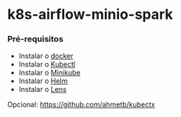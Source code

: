 # k8s-airflow-minio-spark

### Pré-requisitos
- Instalar o [docker](https://docs.docker.com/)
- Instalar o [Kubectl](https://kubernetes.io/docs/tasks/tools/)
- Instalar o [Minikube](https://minikube.sigs.k8s.io/docs/start/)
- Instalar o [Helm](https://helm.sh/docs/intro/install/)
- Instalar o [Lens](https://k8slens.dev/)

Opcional: https://github.com/ahmetb/kubectx

